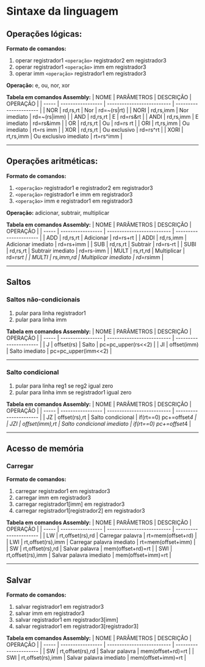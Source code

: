 # Sintaxe da linguagem

## Operações lógicas:

**Formato de comandos:**
1. operar registrador1 `<operação>` registrador2 em registrador3
2. operar registrador1 `<operação>` imm em registrador3
3. operar imm `<operação>` registrador1 em registrador3

**Operação:** e, ou, nor, xor

**Tabela em comandos Assembly:**
| NOME  | PARÂMETROS        | DESCRIÇÃO                  | OPERAÇÃO               |
| ----- | ----------------- | -------------------------- | ---------------------- |
| NOR   | rd,rs,rt          | Nor                        | rd=~(rs\|rt)           |
| NORI  | rd,rs,imm         | Nor imediato               | rd=~(rs\|imm)          |
| AND   | rd,rs,rt          | E                          | rd=rs&rt               |
| ANDI  | rd,rs,imm         | E imediato                 | rd=rs&imm              |
| OR    | rd,rs,rt          | Ou                         | rd=rs rt               |
| ORI   | rt,rs,imm         | Ou imediato                | rt=rs imm              |
| XOR   | rd,rs,rt          | Ou exclusivo               | rd=rs^rt               |
| XORI  | rt,rs,imm         | Ou exclusivo imediato      | rt=rs^imm              |



<hr>

## Operações aritméticas:

**Formato de comandos:**
1. `<operação>` registrador1 e registrador2 em registrador3
2. `<operação>` registrador1 e imm em registrador3
3. `<operação>` imm e registrador1 em registrador3

**Operação:** adicionar, subtrair, multiplicar

**Tabela em comandos Assembly:**
| NOME  | PARÂMETROS        | DESCRIÇÃO                  | OPERAÇÃO               |
| ----- | ----------------- | -------------------------- | ---------------------- |
| ADD   | rd,rs,rt          | Adicionar                  | rd=rs+rt               |
| ADDI  | rd,rs,imm         | Adicionar imediato         | rd=rs+imm              |
| SUB   | rd,rs,rt          | Subtrair                   | rd=rs-rt               |
| SUBI  | rd,rs,rt          | Subtrair imediato          | rd=rs-imm              |
| MULT  | rs,rt,rd          | Multiplicar                | rd=rs*rt               |
| MULTI | rs,imm,rd         | Multiplicar imediato       | rd=rs*imm              |



<hr>

## Saltos

### Saltos não-condicionais
1. pular para linha registrador1
2. pular para linha imm

**Tabela em comandos Assembly:**
| NOME  | PARÂMETROS        | DESCRIÇÃO                  | OPERAÇÃO               |
| ----- | ----------------- | -------------------------- | ---------------------- |
| J     | offset(rs)        | Salto                      | pc=pc_upper(rs<<2)     |
| JI    | offset(imm)       | Salto imediato             | pc=pc_upper(imm<<2)    |



<hr>

### Salto condicional
1. pular para linha reg1 se reg2 igual zero
2. pular para linha imm se registrador1 igual zero

**Tabela em comandos Assembly:**
| NOME  | PARÂMETROS        | DESCRIÇÃO                  | OPERAÇÃO               |
| ----- | ----------------- | -------------------------- | ---------------------- |
| JZ    | offset(rs),rt     | Salto condicional          | if(rt==0) pc+=offset*4 |
| JZI   | offset(imm),rt    | Salto condicional imediato | if(rt==0) pc+=offset*4 |



<hr>

## Acesso de memória

### Carregar

**Formato de comandos:**
1. carregar registrador1 em registrador3
2. carregar imm em registrador3
3. carregar registrador1[imm] em registrador3
4. carregar registrador1[registrador2] em registrador3

**Tabela em comandos Assembly:**
| NOME  | PARÂMETROS        | DESCRIÇÃO                  | OPERAÇÃO               |
| ----- | ----------------- | -------------------------- | ---------------------- |
| LW    | rt,offset(rs),rd  | Carregar palavra           | rt=mem(offset+rd)      |
| LWI   | rt,offset(rs),imm | Carregar palavra imediato  | rt=mem(offset+imm)     |
| SW    | rt,offset(rs),rd  | Salvar palavra             | mem(offset+rd)=rt      |
| SWI   | rt,offset(rs),imm | Salvar palavra imediato    | mem(offset+imm)=rt     |



<hr>

## Salvar

**Formato de comandos:**
1. salvar registrador1 em registrador3
2. salvar imm em registrador3
3. salvar registrador1 em registrador3[imm]
4. salvar registrador1 em registrador3[registrador3]

**Tabela em comandos Assembly:**
| NOME  | PARÂMETROS        | DESCRIÇÃO                  | OPERAÇÃO               |
| ----- | ----------------- | -------------------------- | ---------------------- |
| SW    | rt,offset(rs),rd  | Salvar palavra             | mem(offset+rd)=rt      |
| SWI   | rt,offset(rs),imm | Salvar palavra imediato    | mem(offset+imm)=rt     |

